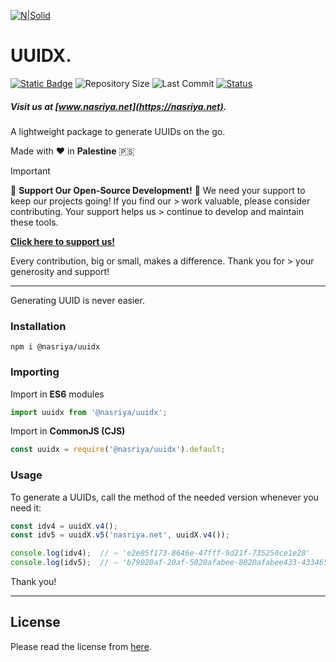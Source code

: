 [![N|Solid](https://static.wixstatic.com/media/72ffe6_da8d2142d49c42b29c96ba80c8a91a6c~mv2.png)](https://nasriya.net)
# UUIDX.
[![Static Badge](https://img.shields.io/badge/license-Free_(Restricted)-blue)](https://github.com/nasriyasoftware/UUIDX?tab=License-1-ov-file) ![Repository Size](https://img.shields.io/github/repo-size/nasriyasoftware/UUIDX.svg) ![Last Commit](https://img.shields.io/github/last-commit/nasriyasoftware/UUIDX.svg) [![Status](https://img.shields.io/badge/Status-Stable-green.svg)](link-to-your-status-page)
##### Visit us at [www.nasriya.net](https://nasriya.net).

A lightweight package to generate UUIDs on the go.

Made with ❤️ in **Palestine** 🇵🇸

> [!IMPORTANT]
> 🌟 **Support Our Open-Source Development!** 🌟
> We need your support to keep our projects going! If you find our > work valuable, please consider contributing. Your support helps us > continue to develop and maintain these tools.
> 
> **[Click here to support us!](https://fund.nasriya.net/)**
> 
> Every contribution, big or small, makes a difference. Thank you for > your generosity and support!
___

Generating UUID is never easier.

### Installation
```shell
npm i @nasriya/uuidx
```

### Importing
Import in **ES6** modules 
```ts
import uuidx from '@nasriya/uuidx';
```
Import in **CommonJS (CJS)**
```js
const uuidx = require('@nasriya/uuidx').default;
```
### Usage

To generate a UUIDs, call the method of the needed version whenever you need it:

```ts
const idv4 = uuidX.v4();
const idv5 = uuidX.v5('nasriya.net', uuidX.v4());

console.log(idv4);  // ⇨ 'e2e05f173-8646e-47fff-9d21f-735250ce1e28'
console.log(idv5);  // ⇨ 'b79020af-20af-5020afabee-8020afabee433-433465' 
```
Thank you!
___
## License
Please read the license from [here](https://github.com/nasriyasoftware/UUIDX?tab=License-1-ov-file).